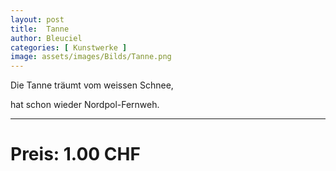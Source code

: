 ```yaml
---
layout: post
title:  Tanne
author: Bleuciel
categories: [ Kunstwerke ]
image: assets/images/Bilds/Tanne.png
---
```


Die Tanne träumt vom weissen Schnee,

hat schon wieder Nordpol-Fernweh.

-----

# Preis: 1.00 CHF